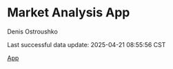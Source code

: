 # Market Analysis App
Denis Ostroushko

<!-- gfm -->

Last successful data update: 2025-04-21 08:55:56 CST

[App](https://kexite.shinyapps.io/super_secret_db/)
